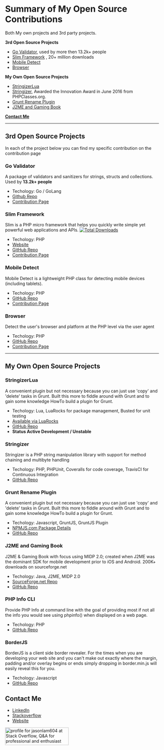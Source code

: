 # Summary of My Open Source Contributions
Both My own projects and 3rd party projects.

**3rd Open Source Projects**
* [Go Validator](#go-validator), used by more then 13.2k+ people
* [Slim Framework](#slim-framework) , 20+ million downloads
* [Mobile Detect](#mobile-detect)
* [Browser](#browser)

**My Own Open Source Projects**
* [StringizerLua](#stringizerlua)
* [Stringizer](#stringizer), Awarded the Innovation Award in June 2016 from PHPClasses.org.
* [Grunt Rename Plugin](#grunt-rename-plugin)
* [J2ME and Gaming Book](#j2me-and-gaming-book)

**[Contact Me](#contact-me)**

---
## 3rd Open Source Projects
In each of the project below you can find my specific contribution on the contribution page

### Go Validator
A package of validators and sanitizers for strings, structs and collections. Used by **13.2k+ people**
- Techology: Go / GoLang
- [Github Repo](https://github.com/asaskevich/govalidator)
- [Contribution Page](https://github.com/asaskevich/govalidator/graphs/contributors)

### Slim Framework
Slim is a PHP micro framework that helps you quickly write simple yet powerful web applications and APIs. [![Total Downloads](https://poser.pugx.org/slim/slim/downloads)](https://packagist.org/packages/slim/slim)
- Techology: PHP
- [Website](https://www.slimframework.com/)
- [GitHub Repo](https://github.com/slimphp/Slim)
- [Contribution Page](https://github.com/slimphp/Slim/graphs/contributors)

### Mobile Detect
Mobile Detect is a lightweight PHP class for detecting mobile devices (including tablets).
- Techology: PHP
- [GitHub Repo](https://github.com/serbanghita/Mobile-Detect)
- [Contribution Page](https://github.com/serbanghita/Mobile-Detect/graphs/contributors)

### Browser
Detect the user's browser and platform at the PHP level via the user agent
- Techology: PHP
- [GitHub Repo](https://github.com/cbschuld/Browser.php)
- [Contribution Page](https://github.com/cbschuld/Browser.php/graphs/contributors)

---

## My Own Open Source Projects

### StringizerLua
A convenient plugin but not necessary because you can just use 'copy' and 'delete' tasks in Grunt. Built this more to fiddle around with Grunt and to gain some knowledge HowTo build a plugin for Grunt.
- Techology: Lua, LuaRocks for package management, Busted for unit testing
- [Available via LuaRocks](https://luarocks.org/modules/jasonlam604/stringizer-lua)
- [GitHub Repo](https://github.com/jasonlam604/StringizerLua)
- **Status Active Development / Unstable**

### Stringizer
Stringizer is a PHP string manipulation library with support for method chaining and multibyte handling
- Techology: PHP, PHPUnit, Coveralls for code coverage, TravisCI for Continuous Integration
- [GitHub Repo](https://github.com/jasonlam604/Stringizer)

### Grunt Rename Plugin
A convenient plugin but not necessary because you can just use 'copy' and 'delete' tasks in Grunt. Built this more to fiddle around with Grunt and to gain some knowledge HowTo build a plugin for Grunt.
- Techology: Javascript, GruntJS, GruntJS Plugin
- [NPMJS.com Package Details](https://www.npmjs.com/package/grunt-rename-util)
- [GitHub Repo](https://github.com/jasonlam604/grunt-rename-util)

### J2ME and Gaming Book
J2ME & Gaming Book with focus using MIDP 2.0; created when J2ME was the dominant SDK for mobile development prior to iOS and Android.  200K+ downloads on sourceforge.net
- Techology: Java, J2ME, MIDP 2.0
- [SourceForge.net Repo](https://sourceforge.net/projects/j2megamingbook/)
- [GitHub Repo](https://github.com/jasonlam604/j2megamingbook)

### PHP Info CLI
Provide PHP Info at command line with the goal of providing most if not all the info you would see using phpinfo() when displayed on a web page.
- Techology: PHP
- [GitHub Repo](https://github.com/jasonlam604/PhpInfoCLI)

### BorderJS
BorderJS is a client side border revealer. For the times when you are developing your web site and you can't make out exactly where the margin, padding and/or overlay begins or ends simply dropping in border.min.js will easily reveal this for you.
- Techology: Javascript
- [GitHub Repo](https://github.com/jasonlam604/borderjs)

## Contact Me
- [LinkedIn](https://www.linkedin.com/in/jasonlam604/)
- [Stackoverflow](https://stackoverflow.com/users/5348307/jasonlam604)
- [Website](https://jasonlam604.com/)

 <a href="https://stackoverflow.com/users/5348307/jasonlam604"><img src="https://stackoverflow.com/users/flair/5348307.png" width="208" height="58" alt="profile for jasonlam604 at Stack Overflow, Q&amp;A for professional and enthusiast programmers" title="profile for jasonlam604 at Stack Overflow, Q&amp;A for professional and enthusiast programmers"></a>
